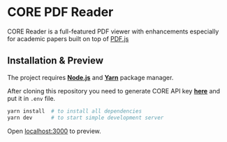 # CORE PDF Reader

CORE Reader is a full-featured PDF viewer with enhancements especially for academic papers built on top of [PDF.js](https://mozilla.github.io/pdf.js/)


## Installation & Preview

The project requires [__Node.js__][node-download] and
[__Yarn__][yarn-install] package manager.

After cloning this repository you need to generate CORE API key [__here__][core-api] and put it in `.env` file.

```sh
yarn install  # to install all dependencies
yarn dev      # to start simple development server
```

Open [localhost:3000](http://localhost:3000) to preview.

[node-download]: https://nodejs.org/en/download/
[yarn-install]: https://yarnpkg.com/lang/en/docs/install/
[core-api]: https://core.ac.uk/api-keys/register/
